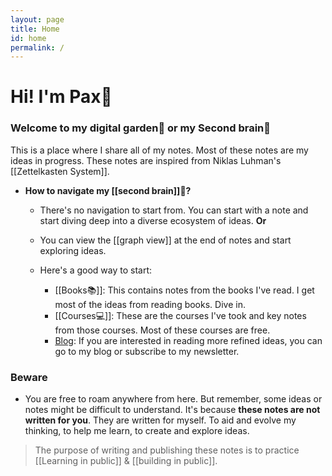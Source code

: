 ```yaml
---
layout: page
title: Home
id: home
permalink: /
---
```


<link rel="apple-touch-icon" sizes="180x180" href="favicon/apple-touch-icon.png">
<link rel="icon" type="image/png" sizes="32x32" href="favicon/favicon-32x32.png">
<link rel="icon" type="image/png" sizes="16x16" href="favicon/favicon-16x16.png">
<link rel="manifest" href="/site.webmanifest">
<link rel="mask-icon" href="/safari-pinned-tab.svg" color="#5bbad5">
<meta name="msapplication-TileColor" content="#da532c">
<meta name="theme-color" content="#ffffff">

# Hi! I'm Pax🥬

### Welcome to my digital garden🌱 or my Second brain🧠

This is a place where I share all of my notes. Most of these notes are my ideas in progress. These notes are inspired from Niklas Luhman's [[Zettelkasten System]]. 


- **How to navigate my [[second brain]]🧠?**
	- There's no navigation to start from. You can start with a note and start diving deep into a diverse ecosystem of ideas. 
	 **Or**
	- You can view the [[graph view]] at the end of notes and start exploring ideas. 

	- Here's a good way to start:
		- [[Books📚]]: This contains notes from the books I've read. I get most of the ideas from reading books. Dive in.
		- [[Courses💻]]: These are the courses I've took and key notes from those courses. Most of these courses are free.
		- [Blog](https://prakashjoshipax.com): If you are interested in reading more refined ideas, you can go to my blog or subscribe to my newsletter.

### Beware
- You are free to roam anywhere from here. But remember, some ideas or notes might be difficult to understand. It's because **these notes are not written for you**. They are written for myself. To aid and evolve my thinking, to help me learn, to create and explore ideas.

> The purpose of writing and publishing these notes is to practice [[Learning in public]] & [[building in public]].